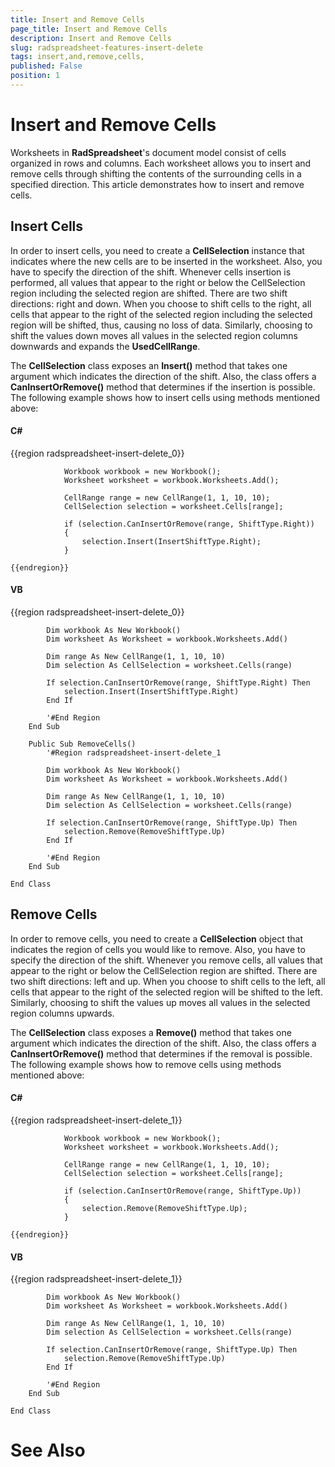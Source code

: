 ```yaml
---
title: Insert and Remove Cells 
page_title: Insert and Remove Cells 
description: Insert and Remove Cells 
slug: radspreadsheet-features-insert-delete
tags: insert,and,remove,cells,
published: False
position: 1
---
```


# Insert and Remove Cells 



Worksheets in __RadSpreadsheet__'s document model consist of cells organized in rows and columns. Each worksheet allows you
        to insert and remove cells through shifting the contents of the surrounding cells in a specified direction. This article demonstrates how to insert
        and remove cells.
      

## Insert Cells

In order to insert cells, you need to create a __CellSelection__ instance that indicates where the new cells are to be inserted
          in the worksheet. Also, you have to specify the direction of the shift. Whenever cells insertion is performed, all values that appear to the right
          or below the CellSelection region including the selected region are shifted. There are two shift directions: right and down. When you choose to shift
          cells to the right, all cells that appear to the right of the selected region including the selected region will be shifted, thus, causing no loss
          of data. Similarly, choosing to shift the values down moves all values in the selected region columns downwards and expands the
          __UsedCellRange__.
        

The __CellSelection__ class exposes an __Insert()__ method that takes one argument which indicates the direction
          of the shift. Also, the class offers a __CanInsertOrRemove()__ method that determines if the insertion is possible. The following
          example shows how to insert cells using methods mentioned above:
        

#### __C#__

{{region radspreadsheet-insert-delete_0}}
	
	            Workbook workbook = new Workbook();
	            Worksheet worksheet = workbook.Worksheets.Add();
	
	            CellRange range = new CellRange(1, 1, 10, 10);
	            CellSelection selection = worksheet.Cells[range];
	
	            if (selection.CanInsertOrRemove(range, ShiftType.Right))
	            {
	                selection.Insert(InsertShiftType.Right);
	            }
	
	{{endregion}}



#### __VB__

{{region radspreadsheet-insert-delete_0}}
	
	        Dim workbook As New Workbook()
	        Dim worksheet As Worksheet = workbook.Worksheets.Add()
	
	        Dim range As New CellRange(1, 1, 10, 10)
	        Dim selection As CellSelection = worksheet.Cells(range)
	
	        If selection.CanInsertOrRemove(range, ShiftType.Right) Then
	            selection.Insert(InsertShiftType.Right)
	        End If
	
	        '#End Region
	    End Sub
	
	    Public Sub RemoveCells()
	        '#Region radspreadsheet-insert-delete_1
	
	        Dim workbook As New Workbook()
	        Dim worksheet As Worksheet = workbook.Worksheets.Add()
	
	        Dim range As New CellRange(1, 1, 10, 10)
	        Dim selection As CellSelection = worksheet.Cells(range)
	
	        If selection.CanInsertOrRemove(range, ShiftType.Up) Then
	            selection.Remove(RemoveShiftType.Up)
	        End If
	
	        '#End Region
	    End Sub
	
	End Class



## Remove Cells

In order to remove cells, you need to create a __CellSelection__ object that indicates the region of cells you would like to 
          remove. Also, you have to specify the direction of the shift. Whenever you remove cells, all values that appear to the right or below the 
          CellSelection region are shifted. There are two shift directions: left and up. When you choose to shift cells to the left, all cells that appear 
          to the right of the selected region will be shifted to the left. Similarly, choosing to shift the values up moves all values in the selected region 
          columns upwards.
        

The __CellSelection__ class exposes a __Remove()__ method that takes one argument which indicates the direction 
          of the shift. Also, the class offers a __CanInsertOrRemove()__ method that determines if the removal is possible. The following 
          example shows how to remove cells using methods mentioned above:
        

#### __C#__

{{region radspreadsheet-insert-delete_1}}
	
	            Workbook workbook = new Workbook();
	            Worksheet worksheet = workbook.Worksheets.Add();
	
	            CellRange range = new CellRange(1, 1, 10, 10);
	            CellSelection selection = worksheet.Cells[range];
	
	            if (selection.CanInsertOrRemove(range, ShiftType.Up))
	            {
	                selection.Remove(RemoveShiftType.Up);
	            }
	
	{{endregion}}



#### __VB__

{{region radspreadsheet-insert-delete_1}}
	
	        Dim workbook As New Workbook()
	        Dim worksheet As Worksheet = workbook.Worksheets.Add()
	
	        Dim range As New CellRange(1, 1, 10, 10)
	        Dim selection As CellSelection = worksheet.Cells(range)
	
	        If selection.CanInsertOrRemove(range, ShiftType.Up) Then
	            selection.Remove(RemoveShiftType.Up)
	        End If
	
	        '#End Region
	    End Sub
	
	End Class



# See Also
